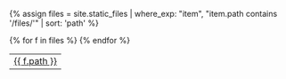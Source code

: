 {% assign files = site.static_files | where_exp: "item", "item.path contains '/files/'" | sort: 'path' %}
<table>
{% for f in files %}
  <tr>
    <td><a href="{{ f.path }}">{{ f.path }}</a></td>
  </tr>
{% endfor %}
</table>
